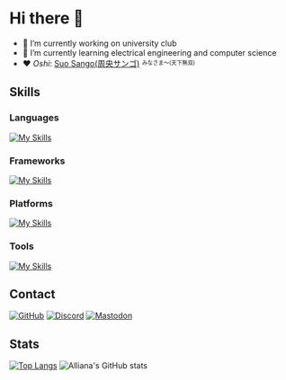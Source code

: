 # Hi there 👋

- 🔭 I’m currently working on university club
- 🌱 I’m currently learning electrical engineering and computer science
- ❤️ *Oshi*: [Suo Sango(周央サンゴ)](https://youtube.com/@SuoSango) <sup><sub>みなさま〜(天下無双)</sub></sup>

## Skills

### Languages

[![My Skills](https://skillicons.dev/icons?i=typescript,python,lua,c,go,kotlin)](https://skillicons.dev)

### Frameworks

[![My Skills](https://skillicons.dev/icons?i=react,nextjs,tailwindcss,astro,vite,remix,vitest,discordjs)](https://skillicons.dev)

### Platforms

[![My Skills](https://skillicons.dev/icons?i=vercel,cloudflare,workers)](https://skillicons.dev)

### Tools

[![My Skills](https://skillicons.dev/icons?i=git,vscode,neovim,idea,notion,obsidian)](https://skillicons.dev)

## Contact

[![GitHub](https://img.shields.io/badge/Follow%20me%20on%20GitHub-Allianaab2m-blue?logo=GitHub&color=ffffff&labelColor=0e0c0d)](https://github.com/Allianaab2m)
[![Discord](https://img.shields.io/badge/Discord-Allianaab2m-blue?logo=Discord&color=5865F2)](https://discordapp.com/users/271922478182301696)
[![Mastodon](https://img.shields.io/badge/mstdn.maud.io-ab2m-blue?logo=Mastodon)](https://mstdn.maud.io/@ab2m)

## Stats
[![Top Langs](https://github-readme-stats.vercel.app/api/top-langs/?username=Allianaab2m&bg_color=181b1f&text_color=aeaeae&title_color=fff7ed&icon_color=fff7ed)](https://github.com/Allianaab2m/Allianaab2m)
![Alliana's GitHub stats](https://github-readme-stats.vercel.app/api?username=Allianaab2m&show_icons=true&bg_color=181b1f&text_color=aeaeae&title_color=fff7ed&icon_color=fff7ed)
